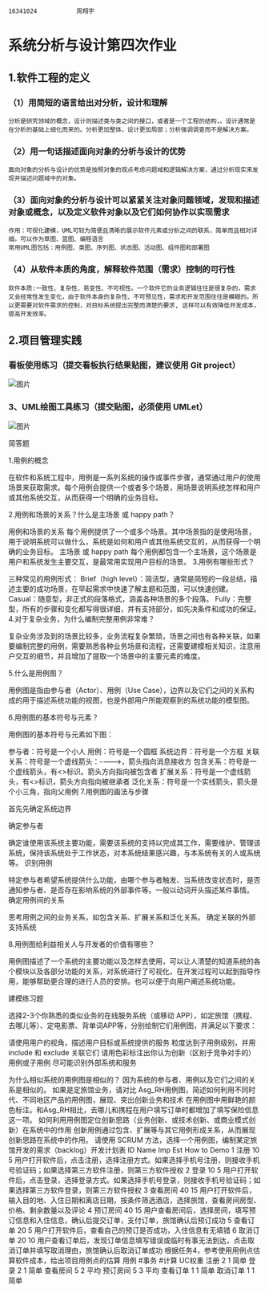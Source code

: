                                                                                   16341024           周翔宇

# 系统分析与设计第四次作业
## 1.软件工程的定义
### **（1）用简短的语言给出对分析，设计和理解**
    分析是研究领域的概念，设计则描述类与类之间的接口，或者是一个工程的结构，。设计通常是在分析的基础上细化而来的。分析更加整体，设计更加局部；分析强调调查而不是解决方案。
    
### **（2）用一句话描述面向对象的分析与设计的优势**
    面向对象的分析与设计的优势是按照对象的观点考虑问题域和逻辑解决方案，通过分析现实来发现并描述问题域中的对象。

### **（3）面向对象的分析与设计可以紧紧关注对象问题领域，发现和描述对象或概念，以及定义软件对象以及它们如何协作以实现需求**
    作用：可视化建模，UML可较为简便且清晰的展示软件元素或分析之间的联系，简单而且相对详细。可以作为草图、蓝图、编程语言 
    常用UML图包括：用例图、类图、序列图、状态图、活动图、组件图和部署图

### **（4）从软件本质的角度，解释软件范围（需求）控制的可行性**
    软件本质:一致性、复杂性、易变性、不可视性。一个软件它的业务逻辑往往是很复杂的，需求又会经常性发生变化，由于软件本身的复杂性、不可预见性，需求和开发范围往往是模糊的。所以更需要对软件需求的控制，对目标系统提出完整而清楚的要求, 这样可以有效降低开发成本，提高开发效率。

## 2.项目管理实践
###        看板使用练习（提交看板执行结果贴图，建议使用 Git project）

![图片](http://39.105.159.23:8080/uploads/pic/20190323/1553353361496.png)

###   **3、UML绘图工具练习（提交贴图，必须使用 UMLet）**

![图片](http://39.105.159.23:8080/uploads/pic/20190323/1553353222819.png)




简答题

1.用例的概念

在软件和系统工程中，用例是一系列系统的操作或事件步骤，通常通过用户的使用场景来获取需求。每个用例会提供一个或者多个场景，用场景说明系统怎样和用户或其他系统交互，从而获得一个明确的业务目标。

2.用例和场景的关系？什么是主场景 或 happy path？

用例和场景的关系
每个用例提供了一个或多个场景。其中场景指的是使用场景，用于说明系统可以做什么，系统是如何和用户或其他系统交互的，从而获得一个明确的业务目标。
主场景 或 happy path
每个用例都包含一个主场景，这个场景是用户和系统发生主要交互，是最常用实现用户目标的场景。
3.用例有哪些形式？

三种常见的用例形式：
Brief（high level）：简洁型，通常是简短的一段总结，描述主要的成功场景，在早起需求中快速了解主题和范围，可以快速创建。
Casual：随意型，非正式的段落格式，涵盖各种场景的多个段落。
Fully：完整型，所有的步骤和变化都写得很详细，并有支持部分，如先决条件和成功的保证。
4.对于复杂业务，为什么编制完整用例非常难？

复杂业务涉及到的场景比较多，业务流程复杂繁琐，场景之间也有各种关联，如果要编制完整的用例，需要熟悉各种业务场景和流程，还需要建模相关知识，注意用户交互的细节，并且增加了提取一个场景中的主要元素的难度。

5.什么是用例图？

用例图是指由参与者（Actor）、用例（Use Case），边界以及它们之间的关系构成的用于描述系统功能的视图，也是外部用户所能观察到的系统功能的模型图。

6.用例图的基本符号与元素？

用例图的基本符号与元素如下图：



参与者：符号是一个小人
用例：符号是一个圆框
系统边界：符号是一个方框
关联关系：符号是一个虚线箭头：---->，箭头指向消息接收方
包含关系：符号是一个虚线箭头，有<>标识。箭头方向指向被包含者
扩展关系：符号是一个虚线箭头，有<>标识，箭头方向指向被继承者
泛化关系：符号是一个实线箭头，箭头是个小三角，指向父用例
7.用例图的画法与步骤

首先先确定系统边界

确定参与者

确定谁使用该系统主要功能，需要该系统的支持以完成其工作，需要维护、管理该系统，保持该系统处于工作状态，对本系统结果感兴趣，与本系统有关的人或系统等。
识别用例

特定参与者希望系统提供什么功能，由哪个参与者触发、当系统改变状态时，是否通知参与者、是否存在影响系统的外部事件等。一般以动词开头描述某件事情。
确定用例间的关系

思考用例之间的业务关系，如包含关系、扩展关系和泛化关系。
确定关联的外部支持系统

8.用例图给利益相关人与开发者的价值有哪些？

用例图描述了一个系统的主要功能以及怎样去使用，可以让人清楚的知道系统的各个模块以及各部分功能的关系，对系统进行了可视化，在开发过程可以起到指导作用，能够帮助更合理的进行人员的安排。也可以便于向用户阐述系统功能。

建模练习题

选择2-3个你熟悉的类似业务的在线服务系统（或移动 APP），如定旅馆（携程、去哪儿等）、定电影票、背单词APP等，分别绘制它们用例图，并满足以下要求：

请使用用户的视角，描述用户目标或系统提供的服务
粒度达到子用例级别，并用 include 和 exclude 关联它们
请用色彩标注出你认为创新（区别于竞争对手的）用例或子用例
尽可能识别外部系统和服务


为什么相似系统的用例图是相似的？
因为系统的参与者、用例以及它们之间的关系是相似的。
如果是定旅馆业务，请对比 Asg_RH用例图，简述如何利用不同时代、不同地区产品的用例图，展现、突出创新业务和技术
在用例图中用鲜艳的颜色标注。和Asg_RH相比，去哪儿和携程在用户填写订单时都增加了填写保险信息这一项。
如何利用用例图定位创新思路（业务创新、或技术创新、或商业模式创新）在系统中的作用
创新用例通过包含、扩展等与其它用例形成关系，从而展现创新思路在系统中的作用。
请使用 SCRUM 方法，选择一个用例图，编制某定旅馆开发的需求（backlog）开发计划表
ID	Name	Imp	Est	How to Demo
1	注册	10	5	用户打开软件后，点击注册，选择注册方式。如果选择手机号注册，则接收手机号验证码；如果选择第三方软件注册，则第三方软件授权
2	登录	10	5	用户打开软件后，点击登录，选择登录方式。如果选择手机号登录，则接收手机号验证码；如果选择第三方软件登录，则第三方软件授权
3	查看房间	40	15	用户打开软件后，输入目的地、入住日期和离店日期，按条件筛选酒店，选择旅馆，查看房间房型、价格、剩余数量以及评论
4	预订房间	40	15	用户查看房间后，选择房间，填写预订信息和入住信息，确认后提交订单，支付订单，旅馆确认后预订成功
5	查看订单	20	5	用户打开软件后，查看自己的预订是否成功，入住信息有无填错
6	取消订单	20	10	用户查看订单后，发现订单信息填写错误或临时有事无法到达，点击取消订单并填写取消理由，旅馆确认后取消订单成功
根据任务4，参考使用用例点估算软件成本，给出项目用例点的估算
用例	#事务	#计算	UC权重
注册	2	1	简单
登录	2	1	简单
查看房间	5	2	平均
预订房间	5	3	平均
查看订单	1	1	简单
取消订单	1	1	简单




